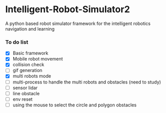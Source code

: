 # Intelligent-Robot-Simulator2

A python based robot simulator framework for the intelligent robotics navigation and learning


### To do list

- [x] Basic framework
- [x] Mobile robot movement
- [x] collision check
- [ ] gif generation
- [x] multi robots mode
- [ ] multi-process to handle the multi robots and obstacles (need to study)
- [ ] sensor lidar
- [ ] line obstacle
- [ ] env reset
- [ ] using the mouse to select the circle and polygon obstacles